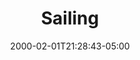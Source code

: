 ---
title: "Sailing"
description: ""
slug: "sailing"
image: "/hobbies/sailing.jpg"
image2: "/hobbies/sailing2.jpg"
image3: "/hobbies/sailing3.jpg"
printimage: "yes"
keywords: ""
categories: 
    - ""
    - ""
date: 2000-02-01T21:28:43-05:00
draft: false
---